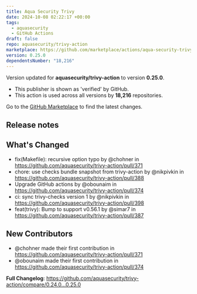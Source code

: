 ```yaml
---
title: Aqua Security Trivy
date: 2024-10-08 02:22:17 +00:00
tags:
  - aquasecurity
  - GitHub Actions
draft: false
repo: aquasecurity/trivy-action
marketplace: https://github.com/marketplace/actions/aqua-security-trivy
version: 0.25.0
dependentsNumber: "18,216"
---
```



Version updated for **aquasecurity/trivy-action** to version **0.25.0**.
- This publisher is shown as 'verified' by GitHub.
- This action is used across all versions by **18,216** repositories.

Go to the [GitHub Marketplace](https://github.com/marketplace/actions/aqua-security-trivy) to find the latest changes.

## Release notes

## What's Changed
* fix(Makefile): recursive option typo by @chohner in https://github.com/aquasecurity/trivy-action/pull/371
* chore: use checks bundle snapshot from trivy-action by @nikpivkin in https://github.com/aquasecurity/trivy-action/pull/388
* Upgrade GitHub actions by @obounaim in https://github.com/aquasecurity/trivy-action/pull/374
* ci: sync trivy-checks version 1 by @nikpivkin in https://github.com/aquasecurity/trivy-action/pull/398
* feat(trivy): Bump to support v0.56.1 by @simar7 in https://github.com/aquasecurity/trivy-action/pull/387

## New Contributors
* @chohner made their first contribution in https://github.com/aquasecurity/trivy-action/pull/371
* @obounaim made their first contribution in https://github.com/aquasecurity/trivy-action/pull/374

**Full Changelog**: https://github.com/aquasecurity/trivy-action/compare/0.24.0...0.25.0
